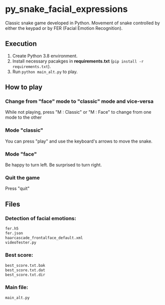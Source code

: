 # py_snake_facial_expressions
Classic snake game developed in Python. Movement of snake controlled by either the keypad or by FER (Facial Emotion Recognition). 

## Execution
1. Create Python 3.8 environment.
2. Install necessary pacakges in **requirements.txt** (`pip install -r requirements.txt`).
3. Run `python main_alt.py` to play.

## How to play
### Change from "face" mode to "classic" mode and vice-versa
While not playing, press "M : Classic" or "M : Face" to change from one mode to the other
### Mode "classic"
You can press "play" and use the keyboard's arrows to move the snake.
### Mode "face"
Be happy to turn left. Be surprised to turn right.
### Quit the game
Press "quit"


## Files
### Detection of facial emotions: 
```bash
fer.h5
fer.json
haarcascade_frontalface_default.xml
videoTester.py
```

### Best score:
```bash
best_score.txt.bak
best_score.txt.dat
best_score.txt.dir
```

### Main file:
```bash
main_alt.py
```

